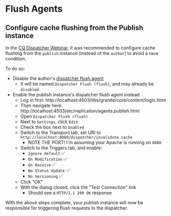 # Flush Agents

## Configure cache flushing from the Publish instance

In the [CQ Dispatcher Webinar](http://my.adobeconnect.com/p7th2gf8k43/), it was recommended to configure cache flushing from the `publish` instance (instead of the `author`) to avoid a race condition.

To do so:

- Disable the author's [dispatcher flush agent](http://localhost:4502/etc/replication/agents.author.html)
    - It will be named `Dispatcher Flush (flush)`, and may already be `disabled`
- Enable the publish instance's dispatcher flush agent instead
    - Log in first: http://localhost:4503/libs/granite/core/content/login.html
    - Then navigate here: http://localhost:4503/etc/replication/agents.publish.html
    - Open `Dispatcher Flush (flush)`
    - Next to `Settings`, click `Edit`
    - Check the box next to `Enabled`
    - Switch to the Transport tab, set URI to `http://localhost:8080/dispatcher/invalidate.cache`
        - NOTE THE PORT! I'm assuming your Apache is running on `8080`
    - Switch to the Triggers tab, and enable:
        - `Ignore default` ✅
        - `On Modification` ✅
        - `On Receive` ✅
        - `No Status Update` ✅
        - `No Versioning` ✅
    - Click "OK"
    - With the dialog closed, click the "Test Connection" link
        - Should see a `HTTP/1.1 200 OK` response
        
With the above steps complete, your publish instance will now be responsible for triggering flush requests to the dispatcher.
